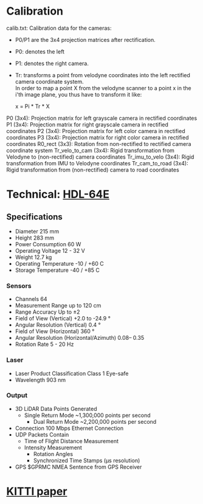 

# Calibration
calib.txt: Calibration data for the cameras: 
* P0/P1 are the 3x4 projection matrices after rectification. 
* P0: denotes the left
* P1: denotes the right camera. 
* Tr: transforms a point from velodyne coordinates into the left rectified camera coordinate system.   
In order to map a point X from the velodyne scanner to a point x in the i'th image plane, you thus have to transform it like:

  x = Pi * Tr * X

P0 (3x4): Projection matrix for left grayscale camera in rectified coordinates
P1 (3x4): Projection matrix for right grayscale camera in rectified coordinates
P2 (3x4): Projection matrix for left color camera in rectified coordinates
P3 (3x4): Projection matrix for right color camera in rectified coordinates
R0_rect (3x3): Rotation from non-rectified to rectified camera coordinate system
Tr_velo_to_cam (3x4): Rigid transformation from Velodyne to (non-rectified) camera coordinates
Tr_imu_to_velo (3x4): Rigid transformation from IMU to Velodyne coordinates
Tr_cam_to_road (3x4): Rigid transformation from (non-rectified) camera to road coordinates


# Technical: [HDL-64E](https://www.wevolver.com/wevolver.staff/hdl-64e.lidar.sensor)
## Specifications
* Diameter 	215	mm
* Height 	283	mm
* Power Consumption 	60 	W
* Operating Voltage 	12 - 32 	V
* Weight	12.7 	kg
* Operating Temperature 	-10 / +60 	C
* Storage Temperature 	-40 / +85 	C
### Sensors 		
* Channels		64
* Measurement Range 	up to 120	cm
* Range Accuracy 	Up to ±2	
* Field of View (Vertical) 	+2.0 to -24.9 	°
* Angular Resolution (Vertical) 	0.4 	°
* Field of View (Horizontal) 	360	°
* Angular Resolution (Horizontal/Azimuth)	0.08– 0.35	
* Rotation Rate 	5 - 20 	Hz
### Laser 		
* Laser Product Classification 		Class 1 Eye-safe
* Wavelength 	903 	nm
### Output		
* 3D LiDAR Data Points Generated 	
  * Single Return Mode 	~1,300,000 points per second
	* Dual Return Mode 	~2,200,000 points per second
* Connection 	100 	Mbps Ethernet Connection
* UDP Packets Contain 		
  * Time of Flight Distance Measurement
  * Intensity Measurement
	* Rotation Angles
	* Synchronized Time Stamps (μs resolution)
* GPS		$GPRMC NMEA Sentence from GPS Receiver 

# [KITTI paper](http://www.cvlibs.net/publications/Geiger2013IJRR.pdf)
